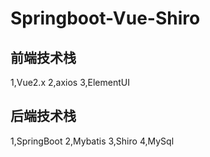 # Springboot-Vue-Shiro

## 前端技术栈
1,Vue2.x
2,axios
3,ElementUI

## 后端技术栈
1,SpringBoot
2,Mybatis
3,Shiro
4,MySql